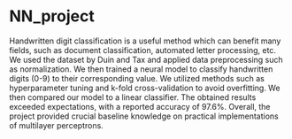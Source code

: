 # NN_project
Handwritten digit classification is a useful method which can benefit many fields, such as document classification, automated letter processing, etc. We used the dataset by Duin and Tax and applied data preprocessing such as normalization. We then trained a neural model to classify handwritten digits (0-9) to their corresponding value. We utilized methods such as hyperparameter tuning and k-fold cross-validation to avoid overfitting. We then compared our model to a linear classifier. The obtained results exceeded expectations, with a reported accuracy of 97.6%. Overall, the project provided crucial baseline knowledge on practical implementations of multilayer perceptrons.

